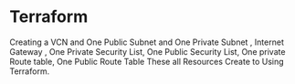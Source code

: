 # Terraform
Creating a VCN and One Public Subnet and One Private Subnet , Internet Gateway , One Private Security List, One Public Security List, One private Route table, One Public Route Table These all Resources Create to Using Terraform.
